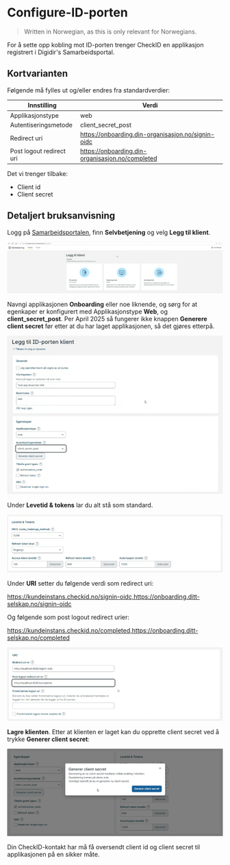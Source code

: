 # Configure-ID-porten

> Written in Norwegian, as this is only relevant for Norwegians.

For å sette opp kobling mot ID-porten trenger CheckID en applikasjon registrert i Digidir's Samarbeidsportal. 

## Kortvarianten

Følgende må fylles ut og/eller endres fra standardverdier: 

| Innstilling | Verdi |
|-|-|
| Applikasjonstype | web |
| Autentiseringsmetode | client_secret_post |
| Redirect uri | https://onboarding.din-organisasjon.no/signin-oidc |
| Post logout redirect uri | https://onboarding.din-organisasjon.no/completed |

Det vi trenger tilbake:

- Client id
- Client secret

## Detaljert bruksanvisning

Logg på [Samarbeidsportalen](https://samarbeid.digdir.no/), finn **Selvbetjening** og velg **Legg til klient**.

![alt text](image.png)

Navngi applikasjonen **Onboarding** eller noe liknende, og sørg for at egenkaper er konfigurert med Applikasjonstype **Web**, og **client_secret_post**. Per April 2025 så fungerer ikke knappen **Generere client secret** før etter at du har laget applikasjonen, så det gjøres etterpå.

![](image-1.png)

Under **Levetid & tokens** lar du alt stå som standard.

![alt text](image-3.png)

Under **URI** setter du følgende verdi som redirect uri:

https://kundeinstans.checkid.no/signin-oidc,https://onboarding.ditt-selskap.no/signin-oidc

Og følgende som post logout redirect urier:

https://kundeinstans.checkid.no/completed,https://onboarding.ditt-selskap.no/completed

![alt text](image-4.png)

**Lagre klienten**. Etter at klienten er laget kan du opprette client secret ved å trykke **Generer client secret**:

![alt text](image-5.png)

Din CheckID-kontakt har må få oversendt client id og client secret til applikasjonen på en sikker måte.